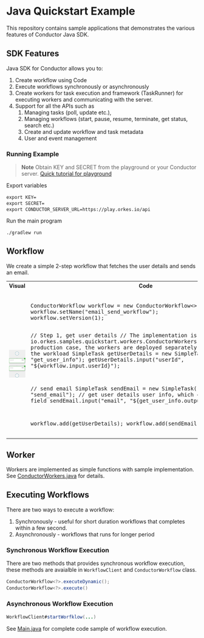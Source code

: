 # Java Quickstart Example
This repository contains sample applications that demonstrates the various features of Conductor Java SDK.

## SDK Features
Java SDK for Conductor allows you to:
1. Create workflow using Code
2. Execute workflows synchronously or asynchronously
3. Create workers for task execution and framework (TaskRunner) for executing workers and communicating with the server.
4. Support for all the APIs such as
    1. Managing tasks (poll, update etc.),
    2. Managing workflows (start, pause, resume, terminate, get status, search etc.)
    3. Create and update workflow and task metadata
    4. User and event management


### Running Example

> **Note**
Obtain KEY and SECRET from the playground or your Conductor server. [Quick tutorial for playground](https://orkes.io/content/docs/getting-started/concepts/access-control-applications#access-keys)

Export variables
```shell
export KEY=
export SECRET=
export CONDUCTOR_SERVER_URL=https://play.orkes.io/api
```

Run the main program
```shell
./gradlew run

```

## Workflow
We create a simple 2-step workflow that fetches the user details and sends an email.

<table><tr><th>Visual</th><th>Code</th></tr>
<tr>
<td width="50%"><img src="src/main/resources/workflow.png" width="250px"></td>
<td>
<pre> 
ConductorWorkflow<WorkflowInput> workflow = new ConductorWorkflow<>(executor);
workflow.setName("email_send_workflow");
workflow.setVersion(1);

// Step 1, get user details
// The implementation is in
// io.orkes.samples.quickstart.workers.ConductorWorkers.getUserInfo.
// In production case, the workers are deployed separately and scaled based on the workload
SimpleTask getUserDetails = new SimpleTask("get_user_info", "get_user_info");
getUserDetails.input("userId", "${workflow.input.userId}");

// send email
SimpleTask sendEmail = new SimpleTask("send_email", "send_email");
// get user details user info, which contains the email field
sendEmail.input("email", "${get_user_info.output.email}");

workflow.add(getUserDetails);
workflow.add(sendEmail);
</pre>
</td>
</tr>
</table>


## Worker
Workers are implemented as simple functions with sample implementation.  
See [ConductorWorkers.java](src/main/java/io/orkes/samples/quickstart/workers/ConductorWorkers.java) for details.

## Executing Workflows
There are two ways to execute a workflow:
1. Synchronously - useful for short duration workflows that completes within a few second.  
2. Asynchronously - workflows that runs for longer period

### Synchronous Workflow Execution
There are two methods that provides synchronous workflow execution, these methods are avaialble in `WorkflowClient` and `ConductorWorkflow` class.

```java
ConductorWorkflow<?>.executeDynamic();
ConductorWorkflow<?>.execute()
```

### Asynchronous Workflow Execution
```java
WorkflowClient#startWorfklow(...)
```

See [Main.java](src/main/java/io/orkes/samples/quickstart/Main.java) for complete code sample of workflow execution.

